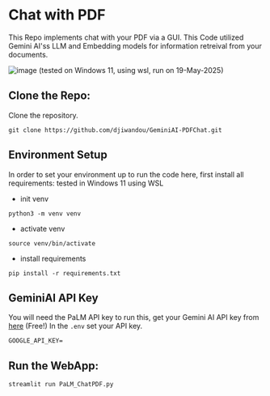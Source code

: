# Chat with PDF 
This Repo implements chat with your PDF via a GUI. This Code utilized Gemini AI'ss LLM and Embedding models for information retreival from your documents. 


![image](https://github.com/user-attachments/assets/ccb29357-5cf9-4f3f-84cb-29bc0e4354aa)
(tested on Windows 11, using wsl, run on 19-May-2025)


## Clone the Repo:
Clone the repository. 
```shell
git clone https://github.com/djiwandou/GeminiAI-PDFChat.git
```

## Environment Setup
In order to set your environment up to run the code here, first install all requirements:
tested in Windows 11 using WSL
* init venv
```shell
python3 -m venv venv
```

* activate venv
```shell
source venv/bin/activate
```

* install requirements 
```shell
pip install -r requirements.txt
```

## GeminiAI API Key 

You will need the PaLM API key to run this, get your Gemini AI API key from [here](https://aistudio.google.com/apikey) (Free!)
In the `.env` set your API key. 

```shell
GOOGLE_API_KEY=
```

## Run the WebApp:

```shell
streamlit run PaLM_ChatPDF.py
```
